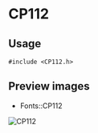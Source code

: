 CP112
==========

Usage
------

    #include <CP112.h>

Preview images
--------------
* Fonts::CP112 

![CP112](https://raw.githubusercontent.com/DisplayCore/CP112/master/Preview/CP112.png)

